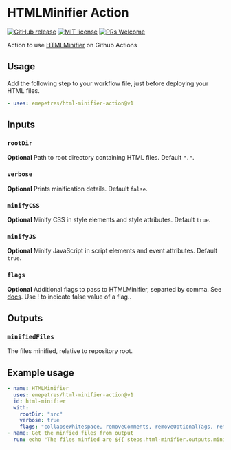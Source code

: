 # HTMLMinifier Action
[![GitHub release](https://img.shields.io/github/release/emepetres/html-minifier-action.svg?color=orange)](https://gitHub.com/emepetres/html-minifier-action/releases/)
[![MIT license](https://img.shields.io/github/license/emepetres/html-minifier-action.svg?color=blue)](https://github.com/emepetres/html-minifier-action/blob/main/LICENSE)
[![PRs Welcome](https://img.shields.io/badge/PRs-welcome-brightgreen.svg)](http://makeapullrequest.com)

Action to use [HTMLMinifier](https://github.com/kangax/html-minifier) on Github Actions

## Usage

Add the following step to your workflow file, just before deploying your HTML files.

```yaml
- uses: emepetres/html-minifier-action@v1
```

## Inputs

### `rootDir`

**Optional** Path to root directory containing HTML files. Default `"."`.

### `verbose`

**Optional** Prints minification details. Default `false`.

### `minifyCSS`

**Optional** Minify CSS in style elements and style attributes. Default `true`.

### `minifyJS`

**Optional** Minify JavaScript in script elements and event attributes. Default `true`.

### `flags`

**Optional** Additional flags to pass to HTMLMinifier, separted by comma. See [docs](https://github.com/kangax/html-minifier#options-quick-reference). Use ! to indicate false value of a flag..

## Outputs

### `minifiedFiles`

The files minified, relative to repository root.

## Example usage

```yaml
- name: HTMLMinifier
  uses: emepetres/html-minifier-action@v1
  id: html-minifier
  with:
    rootDir: "src"
    verbose: true
    flags: "collapseWhitespace, removeComments, removeOptionalTags, removeRedundantAttributes, removeScriptTypeAttributes, removeTagWhitespace, useShortDoctype, removeAttributeQuotes"
- name: Get the minfied files from output
  run: echo "The files minfied are ${{ steps.html-minifier.outputs.minifiedFiles }}"
```
